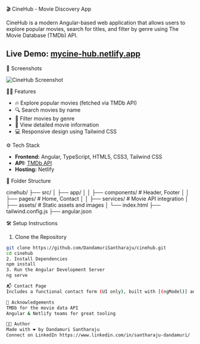 🎬 CineHub - Movie Discovery App

CineHub is a modern Angular-based web application that allows users to explore popular movies, search for titles, and filter by genre using The Movie Database (TMDb) API.

Live Demo: [mycine-hub.netlify.app](https://mycine-hub.netlify.app)
----
📸 Screenshots


![CineHub Screenshot](https://github.com/DandamuriSantharaju/ai-chatbot/blob/main/Assets/cinehub-screenshot.png)

🧑‍💻 Features

- 🔥 Explore popular movies (fetched via TMDb API)
- 🔍 Search movies by name
- 🎯 Filter movies by genre
- 📄 View detailed movie information
- 💻 Responsive design using Tailwind CSS

⚙️ Tech Stack

- **Frontend:** Angular, TypeScript, HTML5, CSS3, Tailwind CSS
- **API:** [TMDb API](https://developers.themoviedb.org/)
- **Hosting:** Netlify

📁 Folder Structure

cinehub/
├── src/
│ ├── app/
│ │ ├── components/ # Header, Footer
│ │ ├── pages/ # Home, Contact
│ │ ├── services/ # Movie API integration
│ ├── assets/ # Static assets and images
│ └── index.html
├── tailwind.config.js
├── angular.json

🛠️ Setup Instructions

1. Clone the Repository

```bash
git clone https://github.com/DandamuriSantharaju/cinehub.git
cd cinehub
2. Install Dependencies
npm install
3. Run the Angular Development Server
ng serve

📬 Contact Page
Includes a functional contact form (UI only), built with [(ngModel)] and styled using Tailwind CSS.

🙌 Acknowledgements
TMDb for the movie data API
Angular & Netlify teams for great tooling

👨‍💻 Author
Made with ❤️ by Dandamuri Santharaju
Connect on LinkedIn https://www.linkedin.com/in/santharaju-dandamuri/
